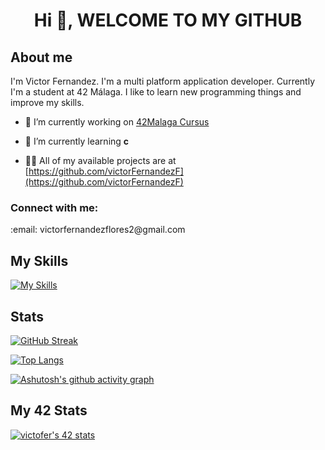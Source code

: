 <h1 align="center"> Hi 👋, WELCOME TO MY GITHUB </h1> 
<h2>About me</h2>
I'm Victor Fernandez. I'm a multi platform application developer.
Currently I'm a student at 42 Málaga.
I like to learn new programming things and improve my skills.

- 🔭 I’m currently working on [42Malaga Cursus](https://github.com/victorFernandezF/42_Malaga.git)

- 🌱 I’m currently learning **c**

- 👨‍💻 All of my available projects are at [https://github.com/victorFernandezF](https://github.com/victorFernandezF)

<h3 align="left">Connect with me:</h3>
<p align="left">
</p>
:email: victorfernandezflores2@gmail.com   

## My Skills
[![My Skills](https://skillicons.dev/icons?i=c,vscode,html,css,github,c,js,php)](https://skillicons.dev)

## Stats

[![GitHub Streak](http://github-readme-streak-stats.herokuapp.com?user=victorFernandezF&theme=dark&background=000000)](https://git.io/streak-stats)

[![Top Langs](https://github-readme-stats.vercel.app/api/top-langs/?username=victorFernandezF&layout=compact&theme=vision-friendly-dark)](https://github.com/anuraghazra/github-readme-stats)


[![Ashutosh's github activity graph](https://activity-graph.herokuapp.com/graph?username=victorFernandezF&theme=github)](https://github.com/ashutosh00710/github-readme-activity-graph)

## My 42 Stats
[![victofer's 42 stats](https://badge42.vercel.app/api/v2/cl98ogis300400gid9dsj6na6/stats?cursusId=21&coalitionId=275)](https://github.com/JaeSeoKim/badge42)



